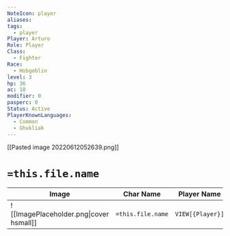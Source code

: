 ```yaml
---
NoteIcon: player
aliases: 
tags:
  - player
Player: Arturo
Role: Player
Class:
  - Fighter
Race:
  - Hobgoblin
level: 3
hp: 36
ac: 18
modifier: 0
pasperc: 0
Status: Active
PlayerKnownLanguages:
  - Common
  - Ghukliak
---
```




[[Pasted image 20220612052639.png]]

# `=this.file.name`

| Image                                              | Char Name         | Player Name    | Class         | Race         | Level         |
| -------------------------------------------------- | ----------------- | -------------- | ------------- | ------------ | ------------- |
| ![[ImagePlaceholder.png\|cover hsmall]] | `=this.file.name` |  `VIEW[{Player}]` | `VIEW[{Class}]` | `VIEW[{Race}]` | `VIEW[{level}]` |
